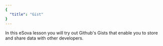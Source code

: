 ```yaml
---
{
  "title": "Gist"
}
---
```


In this eSova lesson you will try out Github's Gists that enable you to store and share data with other developers.
